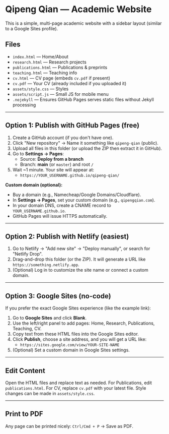 # Qipeng Qian — Academic Website

This is a simple, multi-page academic website with a sidebar layout (similar to a Google Sites profile).

## Files
- `index.html` — Home/About
- `research.html` — Research projects
- `publications.html` — Publications & preprints
- `teaching.html` — Teaching info
- `cv.html` — CV page (embeds `cv.pdf` if present)
- `cv.pdf` — Your CV (already included if you uploaded it)
- `assets/style.css` — Styles
- `assets/script.js` — Small JS for mobile menu
- `.nojekyll` — Ensures GitHub Pages serves static files without Jekyll processing

---

## Option 1: Publish with **GitHub Pages** (free)

1. Create a GitHub account (if you don't have one).
2. Click "New repository" → Name it something like `qipeng-qian` (public).
3. Upload all files in this folder (or upload the ZIP then extract it in GitHub).
4. Go to **Settings → Pages**:
   - Source: **Deploy from a branch**
   - Branch: **main** (or `master`) and root `/`
5. Wait ~1 minute. Your site will appear at:
   - `https://YOUR_USERNAME.github.io/qipeng-qian/`

**Custom domain (optional):**
- Buy a domain (e.g., Namecheap/Google Domains/Cloudflare).
- In **Settings → Pages**, set your custom domain (e.g., `qipengqian.com`).
- In your domain DNS, create a CNAME record to `YOUR_USERNAME.github.io`.
- GitHub Pages will issue HTTPS automatically.

---

## Option 2: Publish with **Netlify** (easiest)

1. Go to Netlify → "Add new site" → "Deploy manually", or search for "Netlify Drop".
2. Drag-and-drop this folder (or the ZIP). It will generate a URL like `https://something.netlify.app`.
3. (Optional) Log in to customize the site name or connect a custom domain.

---

## Option 3: **Google Sites** (no-code)

If you prefer the exact Google Sites experience (like the example link):
1. Go to **Google Sites** and click **Blank**.
2. Use the left/right panel to add pages: Home, Research, Publications, Teaching, CV.
3. Copy text from these HTML files into the Google Sites editor.
4. Click **Publish**, choose a site address, and you will get a URL like:
   - `https://sites.google.com/view/YOUR-SITE-NAME`
5. (Optional) Set a custom domain in Google Sites settings.

---

## Edit Content

Open the HTML files and replace text as needed. For Publications, edit `publications.html`.
For CV, replace `cv.pdf` with your latest file. Style changes can be made in `assets/style.css`.

---

## Print to PDF

Any page can be printed nicely: `Ctrl/Cmd + P` → Save as PDF.